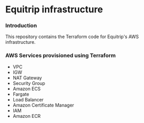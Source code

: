 # Equitrip infrastructure
### Introduction
This repository contains the Terraform code for Equitrip's AWS infrastructure.

### AWS Services provisioned using Terraform
- VPC
- IGW
- NAT Gateway
- Security Group
- Amazon ECS 
- Fargate
- Load Balancer
- Amazon Certificate Manager
- IAM
- Amazon ECR 